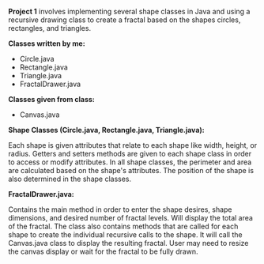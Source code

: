 <b>Project 1</b> involves implementing several shape classes in Java and using a recursive drawing class to create a fractal based on the shapes circles, rectangles, and triangles.

<b>Classes written by me:</b>
<ul> <li> Circle.java </li>
<li> Rectangle.java </li>
<li> Triangle.java </li>
<li> FractalDrawer.java </li> </ul>

<b>Classes given from class:</b>
<ul> <li> Canvas.java </li> </ul>

<b>Shape Classes (Circle.java, Rectangle.java, Triangle.java):</b>

Each shape is given attributes that relate to each shape like width, height, or radius. Getters and setters methods are given to each shape class in order to access or modify attributes. In all shape classes, the perimeter and area are calculated based on the shape's attributes. The position of the shape is also determined in the shape classes.

<b> FractalDrawer.java:</b>

Contains the main method in order to enter the shape desires, shape dimensions, and desired number of fractal levels. Will display the total area of the fractal. The class also contains methods that are called for each shape to create the individual recursive calls to the shape. It will call the Canvas.java class to display the resulting fractal. User may need to resize the canvas display or wait for the fractal to be fully drawn. 



